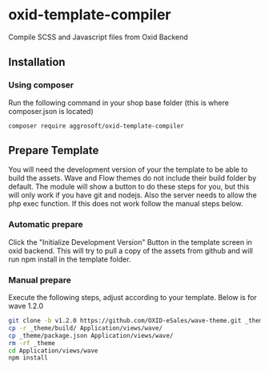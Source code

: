 # oxid-template-compiler
Compile SCSS and Javascript files from Oxid Backend

## Installation

### Using composer

Run the following command in your shop base folder (this is where composer.json is located)

```
composer require aggrosoft/oxid-template-compiler
```

## Prepare Template

You will need the development version of your the template to be able to build the assets. Wave and Flow themes
do not include their build folder by default. The module will show a button to do these steps for you, but this
will only work if you have git and nodejs. Also the server needs to allow the php exec function. If this does not work
follow the manual steps below.

### Automatic prepare

Click the "Initialize Development Version" Button in the template screen in oxid backend. This will try to pull a copy
of the assets from github and will run npm install in the template folder.

### Manual prepare

Execute the following steps, adjust according to your template. Below is for wave 1.2.0

```bash
git clone -b v1.2.0 https://github.com/OXID-eSales/wave-theme.git _theme
cp -r _theme/build/ Application/views/wave/
cp _theme/package.json Application/views/wave/
rm -rf _theme
cd Application/views/wave
npm install
```